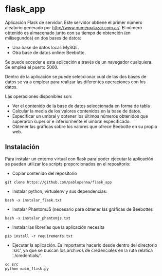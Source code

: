 # flask_app

Aplicación Flask de servidor. Este servidor obtiene el primer número aleatorio generado por http://www.numeroalazar.com.ar/. El número obtenido es almacenado junto con su tiempo de obtención (en milisegundos) en dos bases de datos:
* Una base de datos local: MySQL.
* Otra base de datos online: Beebotte.

Se puede acceder a esta aplicación a través de un navegador cualquiera. Se emplea el puerto 5000.

Dentro de la aplicación se puede seleccionar cuál de las dos bases de datos se va a emplear para realizar las diferentes operaciones con los datos.

Las operaciones disponibles son:

* Ver el contenido de la base de datos seleccionada en forma de tabla
* Calcular la media de los valores contenidos en la base de datos.
* Especificar un umbral y obtener los últimos números obtenidos que superaron superior e inferiormente el umbral especificado.
* Obtener las gráficas sobre los valores que ofrece Beebotte en su propia web.

## Instalación

Para instalar un entorno virtual con flask para poder ejecutar la aplicación se pueden utilizar los scripts proporcionados en el repositorio:

* Copiar contenido del repositorio

```shell
git clone https://github.com/pablopenna/flask_app
```

* Instalar python, virtualenv y sus dependencias:

```shell
bash -x instalar_flask.txt
```

* Instalar PhantomJS (necesario para obtener las gráficas de Beebotte):

```shell
bash -x instalar_phantomjs.txt
```

* Instalar las librerías que la aplicación necesita

```shell
pip install -r requirements.txt
```

* Ejecutar la aplicación. Es importante hacerlo desde dentro del directorio 'src', ya que se buscan los archivos de credenciales en la ruta relatica './credentials/'.

```shell
cd src
python main_flask.py
```
